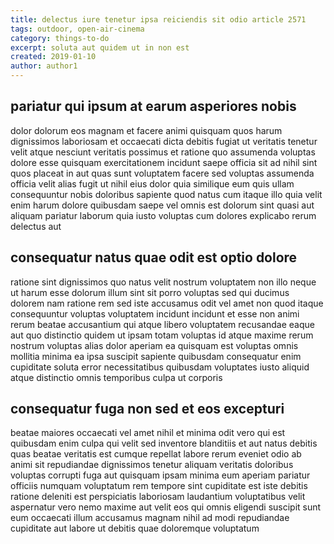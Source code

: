 ```yaml
---
title: delectus iure tenetur ipsa reiciendis sit odio article 2571
tags: outdoor, open-air-cinema
category: things-to-do
excerpt: soluta aut quidem ut in non est
created: 2019-01-10
author: author1
---
```


## pariatur qui ipsum at earum asperiores nobis

dolor dolorum eos magnam et facere animi quisquam quos harum dignissimos laboriosam et occaecati dicta debitis fugiat ut veritatis tenetur velit atque nesciunt veritatis possimus et ratione quo assumenda voluptas dolore esse quisquam exercitationem incidunt saepe officia sit ad nihil sint quos placeat in aut quas sunt voluptatem facere sed voluptas assumenda officia velit alias fugit ut nihil eius dolor quia similique eum quis ullam consequuntur nobis doloribus sapiente quod natus cum itaque illo quia velit enim harum dolore quibusdam saepe vel omnis est dolorum sint quasi aut aliquam pariatur laborum quia iusto voluptas cum dolores explicabo rerum delectus aut

## consequatur natus quae odit est optio dolore

ratione sint dignissimos quo natus velit nostrum voluptatem non illo neque ut harum esse dolorum illum sint sit porro voluptas sed qui ducimus dolorem nam ratione rem sed iste accusamus odit vel amet non quod itaque consequuntur voluptas voluptatem incidunt incidunt et esse non animi rerum beatae accusantium qui atque libero voluptatem recusandae eaque aut quo distinctio quidem ut ipsam totam voluptas id atque maxime rerum nostrum voluptas alias dolor aperiam ea quisquam est voluptas omnis mollitia minima ea ipsa suscipit sapiente quibusdam consequatur enim cupiditate soluta error necessitatibus quibusdam voluptates iusto aliquid atque distinctio omnis temporibus culpa ut corporis

## consequatur fuga non sed et eos excepturi

beatae maiores occaecati vel amet nihil et minima odit vero qui est quibusdam enim culpa qui velit sed inventore blanditiis et aut natus debitis quas beatae veritatis est cumque repellat labore rerum eveniet odio ab animi sit repudiandae dignissimos tenetur aliquam veritatis doloribus voluptas corrupti fuga aut quisquam ipsam minima eum aperiam pariatur officiis numquam voluptatum rem tempore sint cupiditate est iste debitis ratione deleniti est perspiciatis laboriosam laudantium voluptatibus velit aspernatur vero nemo maxime aut velit eos qui omnis eligendi suscipit sunt eum occaecati illum accusamus magnam nihil ad modi repudiandae cupiditate aut labore ut debitis quae doloremque voluptatum
